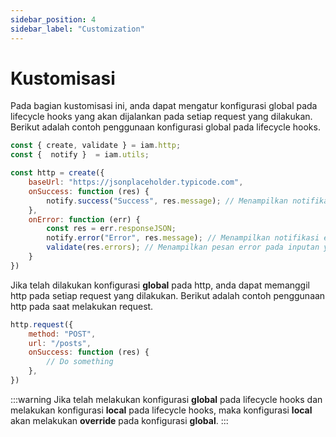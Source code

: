 ```yaml
---
sidebar_position: 4
sidebar_label: "Customization"
---
```


# Kustomisasi
Pada bagian kustomisasi ini, anda dapat mengatur konfigurasi global pada lifecycle hooks yang akan dijalankan pada setiap request yang dilakukan. Berikut adalah contoh penggunaan konfigurasi global pada lifecycle hooks.

```js
const { create, validate } = iam.http; 
const {  notify }  = iam.utils;

const http = create({
    baseUrl: "https://jsonplaceholder.typicode.com",
    onSuccess: function (res) {
        notify.success("Success", res.message); // Menampilkan notifikasi sukses
    },
    onError: function (err) {
        const res = err.responseJSON;
        notify.error("Error", res.message); // Menampilkan notifikasi error
        validate(res.errors); // Menampilkan pesan error pada inputan yang di validasi
    }
})
```

Jika telah dilakukan konfigurasi **global** pada http, anda dapat memanggil http pada setiap request yang dilakukan. Berikut adalah contoh penggunaan http pada saat melakukan request.

```js
http.request({
    method: "POST",
    url: "/posts",
    onSuccess: function (res) {
        // Do something
    },
})
```

:::warning
Jika telah melakukan konfigurasi **global** pada lifecycle hooks dan melakukan konfigurasi **local** pada lifecycle hooks, maka konfigurasi **local** akan melakukan **override** pada konfigurasi **global**.
:::
